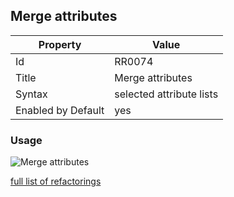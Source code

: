 ## Merge attributes

Property | Value
--- | --- 
Id | RR0074
Title | Merge attributes
Syntax | selected attribute lists
Enabled by Default | yes

### Usage

![Merge attributes](../../images/refactorings/MergeAttributes.png)

[full list of refactorings](Refactorings.md)
